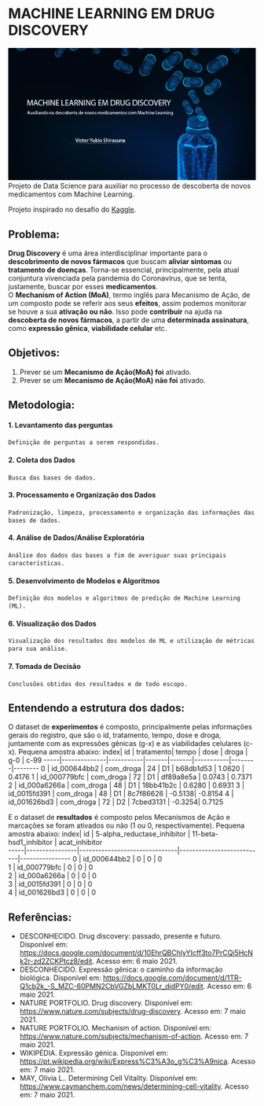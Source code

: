 
# MACHINE LEARNING EM DRUG DISCOVERY
![banner](https://github.com/vichShir/imersao-dados-desafio-final/blob/main/Imagens/banner.png) <br>
Projeto de Data Science para auxiliar no processo de descoberta de novos medicamentos com Machine Learning.

Projeto inspirado no desafio do [Kaggle](https://www.kaggle.com/c/lish-moa).

## Problema:
**Drug Discovery** é uma área interdisciplinar importante para o **descobrimento de novos fármacos** que buscam **aliviar sintomas** ou **tratamento de doenças**. Torna-se essencial, principalmente, pela atual conjuntura vivenciada pela pandemia do Coronavírus, que se tenta, justamente, buscar por esses **medicamentos**. <br>
O **Mechanism of Action (MoA)**, termo inglês para Mecanismo de Ação, de um composto pode se referir aos seus **efeitos**, assim podemos monitorar se houve a sua **ativação ou não**. Isso pode **contribuir** na ajuda na **descoberta de novos fármacos**, a partir de uma **determinada assinatura**, como **expressão gênica**, **viabilidade celular** etc.

## Objetivos:
1. Prever se um **Mecanismo de Ação(MoA) foi** ativado.
2. Prever se um **Mecanismo de Ação(MoA) não foi** ativado.

## Metodologia:
#### **1. Levantamento das perguntas**
    Definição de perguntas a serem respondidas.
#### **2. Coleta dos Dados**
    Busca das bases de dados.
#### **3. Processamento e Organização dos Dados**
    Padronização, limpeza, processamento e organização das informações das bases de dados.
#### **4. Análise de Dados/Análise Exploratória**
    Análise dos dados das bases a fim de averiguar suas principais características.
#### **5. Desenvolvimento de Modelos e Algoritmos**
    Definição dos modelos e algoritmos de predição de Machine Learning (ML).
#### **6. Visualização dos Dados**
    Visualização dos resultados dos modelos de ML e utilização de métricas para sua análise.
#### **7. Tomada de Decisão**
    Conclusões obtidas dos resultados e de todo escopo.

## Entendendo a estrutura dos dados:
O dataset de **experimentos** é composto, principalmente pelas informações gerais do registro, que são o id, tratamento, tempo, dose e droga, juntamente com as expressões gênicas (g-x) e as viabilidades celulares (c-x). Pequena amostra abaixo:
index| id	        | tratamento| tempo	| dose	| droga	    | g-0    | c-99
-----|--------------|-----------|-------|-------|-----------|--------|--------
0	 | id_000644bb2	| com_droga	| 24	| D1	| b68db1d53	| 1.0620 | 0.4176
1	 | id_000779bfc	| com_droga	| 72	| D1	| df89a8e5a	| 0.0743 | 0.7371
2	 | id_000a6266a	| com_droga	| 48	| D1	| 18bb41b2c	| 0.6280 | 0.6931
3	 | id_0015fd391	| com_droga	| 48	| D1	| 8c7f86626	| -0.5138| -0.8154
4	 | id_001626bd3	| com_droga	| 72	| D2	| 7cbed3131	| -0.3254| 0.7125

E o dataset de **resultados** é composto pelos Mecanismos de Ação e marcações se foram ativados ou não (1 ou 0, respectivamente). Pequena amostra abaixo:
index| id	          | 5-alpha_reductase_inhibitor	  | 11-beta-hsd1_inhibitor	  | acat_inhibitor	
-----|----------------|-------------------------------|---------------------------|----------------
0	 | id_000644bb2	  | 0	                          | 0	                      | 0	              
1	 | id_000779bfc   | 0	                          | 0	                      | 0	              
2	 | id_000a6266a   | 0	                          | 0	                      | 0	              
3	 | id_0015fd391   | 0	                          | 0	                      | 0	              
4	 | id_001626bd3   | 0	                          | 0	                      | 0	             

## Referências:
   * DESCONHECIDO. Drug discovery: passado, presente e futuro. Disponível em: https://docs.google.com/document/d/10EhrQBChlyYIcff3to7PrCQi5HcNk2r-zd2ZCKPtcz8/edit. Acesso em: 6 maio 2021.
   * DESCONHECIDO. Expressão gênica: o caminho da informação biológica. Disponível em: https://docs.google.com/document/d/1TR-Q1cb2k_-S_MZC-60PMN2CbVGZbLMKT0Lr_didPY0/edit. Acesso em: 6 maio 2021.
   * NATURE PORTFOLIO. Drug discovery. Disponível em: https://www.nature.com/subjects/drug-discovery. Acesso em: 7 maio 2021.
   * NATURE PORTFOLIO. Mechanism of action. Disponível em: https://www.nature.com/subjects/mechanism-of-action. Acesso em: 7 maio 2021.
   * WIKIPÉDIA. Expressão génica. Disponível em: https://pt.wikipedia.org/wiki/Express%C3%A3o_g%C3%A9nica. Acesso em: 7 maio 2021.
   * MAY, Olivia L.. Determining Cell Vitality​. Disponível em: https://www.caymanchem.com/news/determining-cell-vitality. Acesso em: 7 maio 2021.

